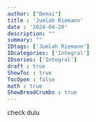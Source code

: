 ```yaml
---
author: ["Denai"]
title : 'Jumlah Riemann'
date : '2024-04-20'
description: ""
summary: ""
IDtags: ['Jumlah Riemann']
IDcategories: ['Integral']
IDseries: ['Integral']
draft : true
ShowToc : true
TocOpen : false
math : true
ShowBreadCrumbs : true
---
```


check dulu